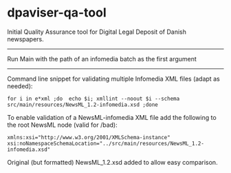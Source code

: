 # dpaviser-qa-tool
Initial Quality Assurance tool for Digital Legal Deposit of Danish newspapers.

---

Run Main with the path of an infomedia batch as the first argument

---


Command line snippet for validating multiple Infomedia XML files (adapt as needed):

    for i in e*xml ;do  echo $i; xmllint --noout $i --schema src/main/resources/NewsML_1.2-infomedia.xsd ;done

To enable validation of a NewsML-infomedia XML file add the following to the root NewsML node (valid for /bad):

    xmlns:xsi="http://www.w3.org/2001/XMLSchema-instance" xsi:noNamespaceSchemaLocation="../src/main/resources/NewsML_1.2-infomedia.xsd"

Original (but formatted) NewsML_1.2.xsd added to allow easy comparison.